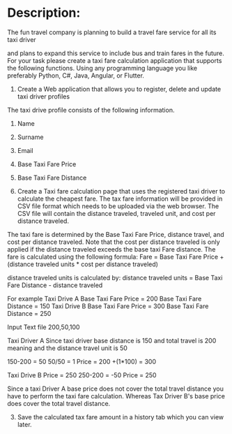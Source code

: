 # Description:

The fun travel company is planning to build a travel fare service for all its taxi driver

and plans to expand this service to include bus and train fares in the future. For your task please create a taxi fare calculation application that supports the following functions. Using any programming language you like preferably Python, C#, Java, Angular, or Flutter.

1. Create a Web application that allows you to register, delete and update taxi driver profiles

The taxi drive profile consists of the following information.

1. Name
2. Surname
3. Email
4. Base Taxi Fare Price
5. Base Taxi Fare Distance

2. Create a Taxi fare calculation page that uses the registered taxi driver to calculate the cheapest fare. The tax fare information will be provided in CSV file format which needs to be uploaded via the web browser. The CSV file will contain the distance traveled, traveled unit, and cost per distance traveled.

The taxi fare is determined by the Base Taxi Fare Price, distance travel, and cost per distance traveled. Note that the cost per distance traveled is only applied if the distance traveled exceeds the base taxi Fare distance. The fare is calculated using the following formula:
Fare = Base Taxi Fare Price + (distance traveled units \* cost per distance traveled)

distance traveled units is calculated by:
distance traveled units = Base Taxi Fare Distance - distance traveled

For example
Taxi Drive A Base Taxi Fare Price = 200 Base Taxi Fare Distance = 150
Taxi Drive B Base Taxi Fare Price = 300 Base Taxi Fare Distance = 250

Input Text file
200,50,100

Taxi Driver A
Since taxi driver base distance is 150 and total travel is 200 meaning and the distance travel unit is 50

150-200 = 50
50/50 = 1
Price = 200 +(1\*100) = 300

Taxi Drive B Price = 250
250-200 = -50
Price = 250

Since a taxi Driver A base price does not cover the total travel distance you have to perform the taxi fare calculation. Whereas Tax Driver B&#39;s base price does cover the total travel distance.

3. Save the calculated tax fare amount in a history tab which you can view later.
